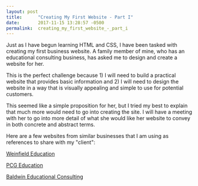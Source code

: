 ```yaml
---
layout: post
title:      "Creating My First Website - Part I"
date:       2017-11-15 13:28:57 -0500
permalink:  creating_my_first_website_-_part_i
---
```



Just as I have begun learning HTML and CSS, I have been tasked with creating my first business website. A family member of mine, who has an educational consulting business, has asked me to design and create a website for her. 

This is the perfect challenge because 1) I will need to build a practical website that provides basic information and 2) I will need to design the website in a way that is visually appealing and simple to use for potential customers.

This seemed like a simple proposition for her, but I tried my best to explain that much more would need to go into creating the site. I will have a meeting with her to go into more detail of what she would like her website to convey in both concrete and abstract terms.

Here are a few websites from similar businesses that I am using as references to share with my "client":

[Weinfield Education](http://www.weinfeldeducationgroup.com/)

[PCG Education](http://www.publicconsultinggroup.com/education/)

[Baldwin Educational Consulting](http://baldwinconsult.com/)
